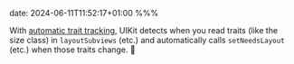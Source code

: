 date: 2024-06-11T11:52:17+01:00
%%%

With [automatic trait tracking](https://developer.apple.com/documentation/uikit/app_and_environment/automatic_trait_tracking), UIKit detects when you read traits (like the size class) in `layoutSubviews` (etc.) and automatically calls `setNeedsLayout` (etc.) when those traits change. 🤯
